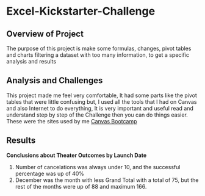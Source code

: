 # Excel-Kickstarter-Challenge

## Overview of Project 
The purpose of this project is make some formulas, changes, pivot tables and charts filtering a dataset with too many information, to get a specific analysis and results 

## Analysis and Challenges 
This project made me feel very comfortable, It had some parts like the pivot tables that were little confusing but, I used all the tools that I had on Canvas and also Internet to do everything, It is very important and useful read and understand step by step of the Challenge then you can do things easier.
These were the sites used by me [Canvas Bootcamp](https://courses.bootcampspot.com/courses/1378/modules)

## Results
**Conclusions about Theater Outcomes by Launch Date**
1. Number of cancelations was always under 10, and the successful percentage was up of 40%     
2. December was the month with less Grand Total with a total of 75, but the rest of the months were up of 88 and maximum 166. 
    
            
  

